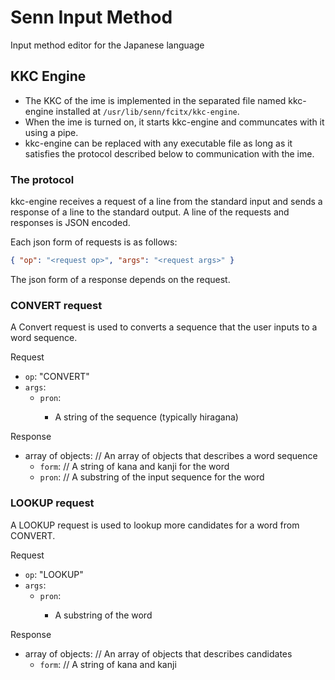 # Senn Input Method

Input method editor for the Japanese language

## KKC Engine

- The KKC of the ime is implemented in the separated file named kkc-engine installed at `/usr/lib/senn/fcitx/kkc-engine`.
- When the ime is turned on, it starts kkc-engine and communcates with it using a pipe.
- kkc-engine can be replaced with any executable file as long as it satisfies the protocol described below to communication with the ime.

### The protocol

kkc-engine receives a request of a line from the standard input and sends a response of a line to the standard output.
A line of the requests and responses is JSON encoded.

Each json form of requests is as follows:
```json
{ "op": "<request op>", "args": "<request args>" }
```

The json form of a response depends on the request.


### CONVERT request

A Convert request is used to converts a sequence that the user inputs to a word sequence.

Request
- `op`: "CONVERT"
- `args`:
  - `pron`: <string>
    - A string of the sequence (typically hiragana)

Response
- array of objects:   // An array of objects that describes a word sequence
  - `form`: <string>  // A string of kana and kanji for the word
  - `pron`: <string>  // A substring of the input sequence for the word


### LOOKUP request

A LOOKUP request is used to lookup more candidates for a word from CONVERT.

Request
- `op`: "LOOKUP"
- `args`:
  - `pron`: <string>
    - A substring of the word

Response
- array of objects:   // An array of objects that describes candidates
  - `form`: <string>  // A string of kana and kanji
